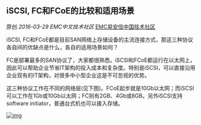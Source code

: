 ## iSCSI, FC和FCoE的比较和适用场景

原创 *2016-03-29* *EMC中文技术社区* [EMC易安信中国技术社区](https://mp.weixin.qq.com/s?__biz=MjM5NjY0NzAwMg==&mid=403308478&idx=3&sn=42ee112de16d3582c1fdd4b785d74b28&scene=21##)

iSCSI, FC和FCoE都是目前SAN网络上存储设备的主流连接方式，那这三种协议各自间的优缺点是什么，各自的适用场景如何？

FC是部署最多的SAN协议了，大家都很熟悉。iSCSI和FCoE都运行在以太网上，因此可以帮助企业节省IT架构的投入成本和复杂度。特别是iSCSI，可以直接沿用企业现有的IT架构，对很多中小型企业这是不可忽视的优势。

 

这三种协议工作在不同的网络层(见下图)。FCoE起步就是10Gb以太网；而iSCSI可以工作在1Gb或10Gb以太网；FC则有2GB、4Gb或8GB。另外iSCSI支持software initiator，普通台式机也可以接入存储。

 

[![img](http://mmbiz.qpic.cn/mmbiz/TztEwAzAQIUCcRXTLDHG91cHrVvicJq7vw6jicrtSiaxOoWMI6T1DbicAG6zhhHA14D6lRDVmicKgYq1ACBAYSEzwaw/640?wx_fmt=jpeg&tp=webp&wxfrom=5&wx_lazy=1)]()